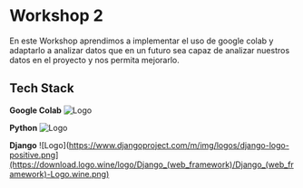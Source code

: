 
# Workshop 2 

En este Workshop aprendimos a implementar el uso de google colab y adaptarlo a analizar datos que en un futuro sea capaz de analizar nuestros datos en el proyecto y nos permita mejorarlo.


## Tech Stack

**Google Colab** ![Logo](https://upload.wikimedia.org/wikipedia/commons/thumb/d/d0/Google_Colaboratory_SVG_Logo.svg/250px-Google_Colaboratory_SVG_Logo.svg.png)


**Python**
![Logo](https://upload.wikimedia.org/wikipedia/commons/thumb/c/c3/Python-logo-notext.svg/150px-Python-logo-notext.svg.png )


**Django**
![Logo](https://www.djangoproject.com/m/img/logos/django-logo-positive.png](https://download.logo.wine/logo/Django_(web_framework)/Django_(web_framework)-Logo.wine.png)

